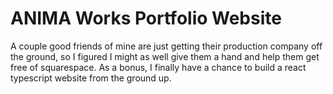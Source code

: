 # ANIMA Works Portfolio Website
A couple good friends of mine are just getting their production company off the ground, so I figured I might as well give them a hand and help them get free of squarespace. As a bonus, I finally have a chance to build a react typescript website from the ground up. 



